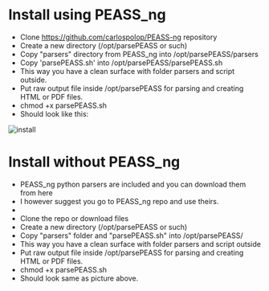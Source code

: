 # Install using PEASS_ng
- Clone https://github.com/carlospolop/PEASS-ng repository
- Create a new directory (/opt/parsePEASS or such)
- Copy "parsers" directory from PEASS_ng into /opt/parsePEASS/parsers
- Copy 'parsePEASS.sh' into /opt/parsePEASS/parsePEASS.sh
- This way you have a clean surface with folder parsers and script outside.
- Put raw output file inside /opt/parsePEASS for parsing and creating HTML or PDF files. 
- chmod +x parsePEASS.sh
- Should look like this:

![install](https://user-images.githubusercontent.com/41833021/161233942-1aa6a5f5-1102-4619-a1d1-3b5e664bbd9b.png)

# Install without PEASS_ng
- PEASS_ng python parsers are included and you can download them from here
- I however suggest you go to PEASS_ng repo and use theirs.
-
- Clone the repo or download files
- Create a new directory (/opt/parsePEASS or such)
- Copy "parsers" folder and "parsePEASS.sh" into /opt/parsePEASS/
- This way you have a clean surface with folder parsers and script outside
- Put raw output file inside /opt/parsePEASS for parsing and creating HTML or PDF files. 
- chmod +x parsePEASS.sh
- Should look same as picture above. 

